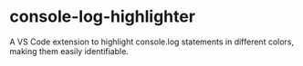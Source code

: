 # console-log-highlighter
A VS Code extension to highlight console.log statements in different colors, making them easily identifiable.
